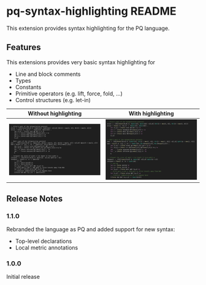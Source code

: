 # pq-syntax-highlighting README

This extension provides syntax highlighting for the PQ language.

## Features

This extensions provides very basic syntax highlighting for
- Line and block comments
- Types
- Constants
- Primitive operators (e.g. lift, force, fold, ...)
- Control structures (e.g. let-in)

Without highlighting       |  With highlighting
:-------------------------:|:-------------------------:
![without highlighting](image/no-highlight.png)  |  ![with highlighting](image/highlight.png)


## Release Notes

### 1.1.0

Rebranded the language as PQ and added support for new syntax:
- Top-level declarations
- Local metric annotations

### 1.0.0

Initial release
